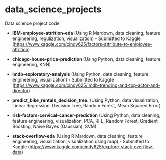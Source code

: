 # data_science_projects

Data science project code 

- **IBM-employee-attrition-eda** (Using R Mardown, data cleaning, feature engineering, regulization, visualization) - Submitted to Kaggle (https://www.kaggle.com/cindy625/factors-attribute-to-employee-attrition)

- **chicago-house-price-prediction** (Using Python, data cleaning, feature engineering, KNN)

- **imdb-exploratory-analysis** (Using Python, data cleaning, feature engineering, visualization) - Submitted to Kaggle (https://www.kaggle.com/cindy625/imdb-trending-and-top-actor-and-director)

- **predict_bike_rentals_decision_tree.** (Using Python, data visualization, Linear Regression, Decision Tree, Random Forest, Mean Squared Error)

- **risk-factors-cervical-cancer-prediction** (Using Python, data cleaning, feature engineering, visualization, PCA, RFE, Random Forest, Gradient Boosting, Naive Bayes (Gaussian), SVM)

- **stack-overflow-eda** (Using R Mardown, data cleaning, feature engineering, visualization, visualization using map) - Submitted to Kaggle (https://www.kaggle.com/cindy625/explore-stack-overflow-data)
